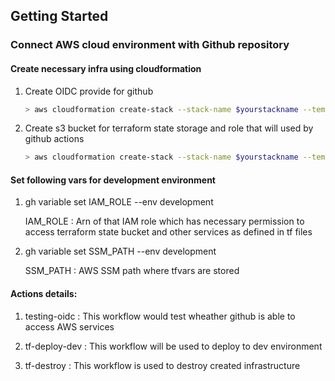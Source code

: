 ## Getting Started

### Connect AWS cloud environment with Github repository

#### Create necessary infra using cloudformation

1. Create OIDC provide for github

   ```sh
   > aws cloudformation create-stack --stack-name $yourstackname --template-body file://roles/oidc.yaml
   ```

2. Create s3 bucket for terraform state storage and role that will used by github actions
   ```sh
   > aws cloudformation create-stack --stack-name $yourstackname --template-body file://roles/terraform-s3-bucket.yaml --parameters file://terraform-s3-bucket.json
   ```

#### Set following vars for development environment

1. gh variable set IAM_ROLE --env development

   IAM_ROLE : Arn of that IAM role which has necessary permission to access terraform state bucket and other services as defined in tf files

2. gh variable set SSM_PATH --env development

   SSM_PATH : AWS SSM path where tfvars are stored

#### Actions details:

1. testing-oidc : This workflow would test wheather github is able to access AWS services

2. tf-deploy-dev : This workflow will be used to deploy to dev environment

3. tf-destroy : This workflow is used to destroy created infrastructure
